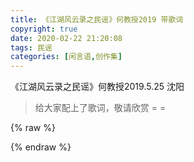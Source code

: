 ```yaml
---
title: 《江湖风云录之民谣》何教授2019 带歌词
copyright: true
date: 2020-02-22 21:20:08
tags: 民谣
categories: [闲言语,创作集]
---
```


《江湖风云录之民谣》何教授2019.5.25 沈阳  
> 给大家配上了歌词，敬请欣赏 = =


{% raw %}
<div id="player-qnmlgb"></div>
<script type="text/javascript">
new DPlayer({
    container: document.getElementById('player-qnmlgb'),
    video: {
        url: 'https://cdn.ghostsf.com/%E6%B1%9F%E6%B9%96%E9%A3%8E%E4%BA%91%E5%BD%95%E4%B9%8B%E6%B0%91%E8%B0%A3.mp4'
    },
});
</script>
{% endraw %}


<!--more-->